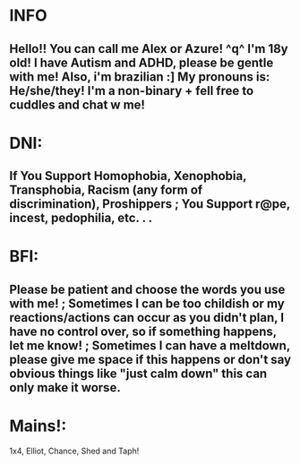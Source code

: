 # INFO
Hello!! You can call me Alex or Azure! ^q^
I'm 18y old!
I have Autism and ADHD, please be gentle with me! Also, i'm brazilian :]
My pronouns is: He/she/they!
I'm a non-binary + fell free to cuddles and chat w me!
-------------------------------------------------------------------------
# DNI:
If You Support Homophobia, Xenophobia, Transphobia, Racism (any form of discrimination), Proshippers ; You Support r@pe, incest, pedophilia, etc. . .
-------------------------------------------------------------------------
# BFI:
Please be patient and choose the words you use with me! ; Sometimes I can be too childish or my reactions/actions can occur as you didn't plan, I have no control over, so if something happens, let me know! ; Sometimes I can have a meltdown, please give me space if this happens or don't say obvious things like "just calm down" this can only make it worse.
-------------------------------------------------------------------------
# Mains!:
1x4, Elliot, Chance, Shed and Taph!
